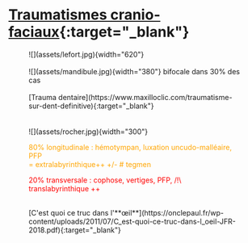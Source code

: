 # [Traumatismes cranio-faciaux](https://onclepaul.fr/wp-content/uploads/2011/07/Trauma-cranio-enc%C3%A9phalique-2018.pdf){:target="_blank"}

<figure markdown="span">
    ![](assets/lefort.jpg){width="620"}
    </br></br>
    ![](assets/mandibule.jpg){width="380"}
    bifocale dans 30% des cas
    </br></br>
    [Trauma dentaire](https://www.maxilloclic.com/traumatisme-sur-dent-definitive){:target="_blank"}
    </br></br></br>
    ![](assets/rocher.jpg){width="300"}
    <p style="color:orange;">80% longitudinale : hémotympan, luxation uncudo-malléaire, PFP </br> = extralabyrinthique++ +/- # tegmen</p> 
    <p style="color:red;">20% transversale : cophose, vertiges, PFP, /!\ translabyrinthique ++</p>  
    </br>
    [C'est quoi ce truc dans l'**œil**](https://onclepaul.fr/wp-content/uploads/2011/07/C_est-quoi-ce-truc-dans-l_oeil-JFR-2018.pdf){:target="_blank"}
</figure>

